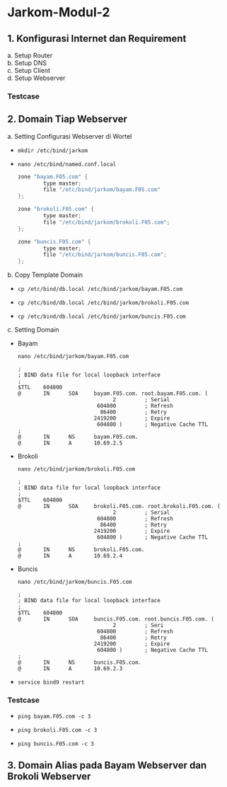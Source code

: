 # Jarkom-Modul-2

## 1. Konfigurasi Internet dan Requirement

a. Setup Router  
b. Setup DNS  
c. Setup Client  
d. Setup Webserver

### Testcase

## 2. Domain Tiap Webserver

a. Setting Configurasi Webserver di Wortel
  - ```
    mkdir /etc/bind/jarkom
    ```
  - ```
    nano /etc/bind/named.conf.local
    ```
    ```c
    zone "bayam.F05.com" {
            type master;
            file "/etc/bind/jarkom/bayam.F05.com"
    };
    
    zone "brokoli.F05.com" {
            type master;
            file "/etc/bind/jarkom/brokoli.F05.com";
    };
    
    zone "buncis.F05.com" {
            type master;
            file "/etc/bind/jarkom/buncis.F05.com";
    };

    ```

b. Copy Template Domain
  - ```
    cp /etc/bind/db.local /etc/bind/jarkom/bayam.F05.com
    ```
  - ```
    cp /etc/bind/db.local /etc/bind/jarkom/brokoli.F05.com
    ```
  - ```
    cp /etc/bind/db.local /etc/bind/jarkom/buncis.F05.com
    ```
c. Setting Domain
  - Bayam
    ```
    nano /etc/bind/jarkom/bayam.F05.com
    ```
    ```
    ;
    ; BIND data file for local loopback interface
    ;
    $TTL    604800
    @       IN      SOA     bayam.F05.com. root.bayam.F05.com. (
                                  2         ; Serial
                             604800         ; Refresh
                              86400         ; Retry
                            2419200         ; Expire
                             604800 )       ; Negative Cache TTL
    ;
    @       IN      NS      bayam.F05.com.
    @       IN      A       10.69.2.5
    ```
    
  - Brokoli
    ```
    nano /etc/bind/jarkom/brokoli.F05.com
    ```
    ```
    ;
    ; BIND data file for local loopback interface
    ;
    $TTL    604800
    @       IN      SOA     brokoli.F05.com. root.brokoli.F05.com. (
                                  2         ; Serial
                             604800         ; Refresh
                              86400         ; Retry
                            2419200         ; Expire
                             604800 )       ; Negative Cache TTL
    ;
    @       IN      NS      brokoli.F05.com.
    @       IN      A       10.69.2.4
    ```
  - Buncis
    ```
    nano /etc/bind/jarkom/buncis.F05.com
    ```
    ```
    ;
    ; BIND data file for local loopback interface
    ;
    $TTL    604800
    @       IN      SOA     buncis.F05.com. root.buncis.F05.com. (
                                  2         ; Seri
                             604800         ; Refresh
                              86400         ; Retry
                            2419200         ; Expire
                             604800 )       ; Negative Cache TTL
    ;
    @       IN      NS      buncis.F05.com.
    @       IN      A       10.69.2.3
    ```
  - ```
    service bind9 restart
    ```

### Testcase

  - ```
    ping bayam.F05.com -c 3
    ```
  - ```
    ping brokoli.F05.com -c 3
    ```
  - ```
    ping buncis.F05.com -c 3
    ```
 
 


## 3. Domain Alias pada Bayam Webserver dan Brokoli Webserver

